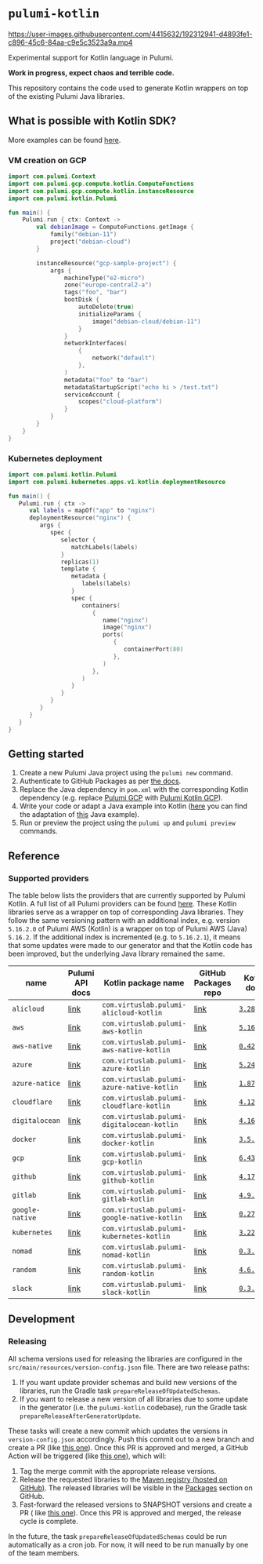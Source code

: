 # `pulumi-kotlin`

https://user-images.githubusercontent.com/4415632/192312941-d4893fe1-c896-45c6-84aa-c9e5c3523a9a.mp4

Experimental support for Kotlin language in Pulumi.

**Work in progress, expect chaos and terrible code.**

This repository contains the code used to generate Kotlin wrappers on top of the existing Pulumi Java libraries.

## What is possible with Kotlin SDK?

More examples can be found [here](https://github.com/VirtuslabRnD/pulumi-kotlin/tree/main/examples).

### VM creation on GCP

```kotlin
import com.pulumi.Context
import com.pulumi.gcp.compute.kotlin.ComputeFunctions
import com.pulumi.gcp.compute.kotlin.instanceResource
import com.pulumi.kotlin.Pulumi

fun main() {
    Pulumi.run { ctx: Context ->
        val debianImage = ComputeFunctions.getImage {
            family("debian-11")
            project("debian-cloud")
        }

        instanceResource("gcp-sample-project") {
            args {
                machineType("e2-micro")
                zone("europe-central2-a")
                tags("foo", "bar")
                bootDisk {
                    autoDelete(true)
                    initializeParams {
                        image("debian-cloud/debian-11")
                    }
                }
                networkInterfaces(
                    {
                        network("default")
                    },
                )
                metadata("foo" to "bar")
                metadataStartupScript("echo hi > /test.txt")
                serviceAccount {
                    scopes("cloud-platform")
                }
            }
        }
    }
}
```

### Kubernetes deployment

```kotlin
import com.pulumi.kotlin.Pulumi
import com.pulumi.kubernetes.apps.v1.kotlin.deploymentResource

fun main() {
   Pulumi.run { ctx ->
      val labels = mapOf("app" to "nginx")
      deploymentResource("nginx") {
         args {
            spec {
               selector {
                  matchLabels(labels)
               }
               replicas(1)
               template {
                  metadata {
                     labels(labels)
                  }
                  spec {
                     containers(
                        {
                           name("nginx")
                           image("nginx")
                           ports(
                              {
                                 containerPort(80)
                              },
                           )
                        },
                     )
                  }
               }
            }
         }
      }
   }
}
```

## Getting started

1. Create a new Pulumi Java project using the `pulumi new` command.
2. Authenticate to GitHub Packages as
   per [the docs](https://docs.github.com/en/packages/working-with-a-github-packages-registry/working-with-the-apache-maven-registry#installing-a-package).
3. Replace the Java dependency in `pom.xml` with the corresponding Kotlin dependency (e.g.
   replace [Pulumi GCP](https://search.maven.org/artifact/com.pulumi/gcp/6.44.0/jar)
   with [Pulumi Kotlin GCP](https://github.com/VirtuslabRnD/pulumi-kotlin/packages/1738521)).
4. Write your code or adapt a Java example into
   Kotlin ([here](https://github.com/VirtuslabRnD/pulumi-kotlin/blob/main/examples/gcp-sample-project/src/main/kotlin/project/Main.kt)
   you can find the adaptation of [this](https://www.pulumi.com/registry/packages/gcp/api-docs/compute/instance/) Java
   example).
5. Run or preview the project using the `pulumi up` and `pulumi preview` commands.

## Reference

### Supported providers

The table below lists the providers that are currently supported by Pulumi Kotlin. A full list of all Pulumi providers
can be found [here](https://www.pulumi.com/registry/). These Kotlin libraries serve as a wrapper on top of
corresponding Java libraries. They follow the same versioning pattern with an additional index, e.g. version `5.16.2.0`
of Pulumi AWS (Kotlin) is a wrapper on top of Pulumi AWS (Java) `5.16.2`. If the additional index is incremented (e.g.
to `5.16.2.1`), it means that some updates were made to our generator and that the Kotlin code has been improved, but
the underlying Java library remained the same.

| name            | Pulumi API docs                       | Kotlin package name                         | GitHub Packages repo | Kotlin docs                        | 
|-----------------|---------------------------------------|---------------------------------------------|----------------------|------------------------------------|
| `alicloud`      | [link][pulumi-registry-alicloud]      | `com.virtuslab.pulumi-alicloud-kotlin`      | [link](TODO)         | [`3.28.0.0`]()                     |
| `aws`           | [link][pulumi-registry-aws]           | `com.virtuslab.pulumi-aws-kotlin`           | [link](TODO)         | [`5.16.2.0`]()                     |
| `aws-native`    | [link][pulumi-registry-aws-native]    | `com.virtuslab.pulumi-aws-native-kotlin`    | [link](TODO)         | [`0.42.0.0`]()                     |
| `azure`         | [link][pulumi-registry-azure]         | `com.virtuslab.pulumi-azure-kotlin`         | [link](TODO)         | [`5.24.0.0`]()                     |
| `azure-natice`  | [link][pulumi-registry-azure-native]  | `com.virtuslab.pulumi-azure-native-kotlin`  | [link](TODO)         | [`1.87.0.0`]()                     |
| `cloudflare`    | [link][pulumi-registry-cloudflare]    | `com.virtuslab.pulumi-cloudflare-kotlin`    | [link](TODO)         | [`4.12.1.0`]()                     |
| `digitalocean`  | [link][pulumi-registry-digitalocean]  | `com.virtuslab.pulumi-digitalocean-kotlin`  | [link](TODO)         | [`4.16.0.0`]()                     |
| `docker`        | [link][pulumi-registry-docker]        | `com.virtuslab.pulumi-docker-kotlin`        | [link](TODO)         | [`3.5.0.0`]()                      |
| `gcp`           | [link][pulumi-registry-gcp]           | `com.virtuslab.pulumi-gcp-kotlin`           | [link](TODO)         | [`6.43.0.0`]()                     |
| `github`        | [link][pulumi-registry-github]        | `com.virtuslab.pulumi-github-kotlin`        | [link](TODO)         | [`4.17.0.0`][docs-github-4.17.0.0] |
| `gitlab`        | [link][pulumi-registry-gitlab]        | `com.virtuslab.pulumi-gitlab-kotlin`        | [link](TODO)         | [`4.9.0.0`]()                      |
| `google-native` | [link][pulumi-registry-google-native] | `com.virtuslab.pulumi-google-native-kotlin` | [link](TODO)         | [`0.27.0.0`]()                     |
| `kubernetes`    | [link][pulumi-registry-kubernetes]    | `com.virtuslab.pulumi-kubernetes-kotlin`    | [link](TODO)         | [`3.22.1.0`]()                     |
| `nomad`         | [link][pulumi-registry-nomad]         | `com.virtuslab.pulumi-nomad-kotlin`         | [link](TODO)         | [`0.3.0.0`]()                      |
| `random`        | [link][pulumi-registry-random]        | `com.virtuslab.pulumi-random-kotlin`        | [link](TODO)         | [`4.6.0.0`]()                      |
| `slack`         | [link][pulumi-registry-slack]         | `com.virtuslab.pulumi-slack-kotlin`         | [link](TODO)         | [`0.3.0.0`]()                      |

[pulumi-registry-alicloud]: https://www.pulumi.com/registry/packages/alicloud/api-docs/
[pulumi-registry-aws]: https://www.pulumi.com/registry/packages/aws/api-docs/
[pulumi-registry-aws-native]: https://www.pulumi.com/registry/packages/aws-native/api-docs/
[pulumi-registry-azure]: https://www.pulumi.com/registry/packages/azure/api-docs/
[pulumi-registry-azure-native]: https://www.pulumi.com/registry/packages/azure-native/api-docs/
[pulumi-registry-cloudflare]: https://www.pulumi.com/registry/packages/cloudflare/api-docs/
[pulumi-registry-digitalocean]: https://www.pulumi.com/registry/packages/digitalocean/api-docs/
[pulumi-registry-docker]: https://www.pulumi.com/registry/packages/docker/api-docs/
[pulumi-registry-gcp]: https://www.pulumi.com/registry/packages/gcp/api-docs/
[pulumi-registry-github]: https://www.pulumi.com/registry/packages/github/api-docs/
[pulumi-registry-gitlab]: https://www.pulumi.com/registry/packages/gitlab/api-docs/
[pulumi-registry-google-native]: https://www.pulumi.com/registry/packages/google-native/api-docs/
[pulumi-registry-kubernetes]: https://www.pulumi.com/registry/packages/kubernetes/api-docs/
[pulumi-registry-nomad]: https://www.pulumi.com/registry/packages/nomad/api-docs/
[pulumi-registry-random]: https://www.pulumi.com/registry/packages/random/api-docs/
[pulumi-registry-slack]: https://www.pulumi.com/registry/packages/slack/api-docs/

[docs-github-4.17.0.0]: https://storage.googleapis.com/pulumi-kotlin-docs/github/4.17.0.0/index.html

## Development

### Releasing

All schema versions used for releasing the libraries are configured in the `src/main/resources/version-config.json`
file. There are two release paths:

1. If you want update provider schemas and build new versions of the libraries, run the Gradle
   task `prepareReleaseOfUpdatedSchemas`.
2. If you want to release a new version of all libraries due to some update in the generator (i.e. the `pulumi-kotlin`
   codebase), run the Gradle task `prepareReleaseAfterGeneratorUpdate`.

These tasks will create a new commit which updates the versions in `version-config.json` accordingly. Push this commit
out to a new branch and create a PR (like [this one](https://github.com/VirtuslabRnD/pulumi-kotlin/pull/98)). Once this
PR is approved and merged, a GitHub Action will be triggered
(like [this one](https://github.com/VirtuslabRnD/pulumi-kotlin/actions/runs/3328060887)), which will:

1. Tag the merge commit with the appropriate release versions.
2. Release the requested libraries to the
   [Maven registry (hosted on GitHub)](https://docs.github.com/en/packages/working-with-a-github-packages-registry/working-with-the-apache-maven-registry).
   The released libraries will be visible in the
   [Packages](https://github.com/orgs/VirtuslabRnD/packages?repo_name=pulumi-kotlin) section on GitHub.
3. Fast-forward the released versions to SNAPSHOT versions and create a PR (
   like [this one](https://github.com/VirtuslabRnD/pulumi-kotlin/pull/99)). Once this PR is approved and merged, the
   release cycle is complete.

In the future, the task `prepareReleaseOfUpdatedSchemas` could be run automatically as a cron job. For now, it will need
to be run manually by one of the team members.
